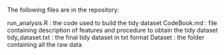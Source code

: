 The following files are in the repository:

run_analysis.R : the code used to build the tidy dataset
CodeBook.md : file containing description of features and procedure to obtain the tidy dataset
tidy_dataset.txt : the final tidy dataset in txt format
Dataset : the folder containing all the raw data